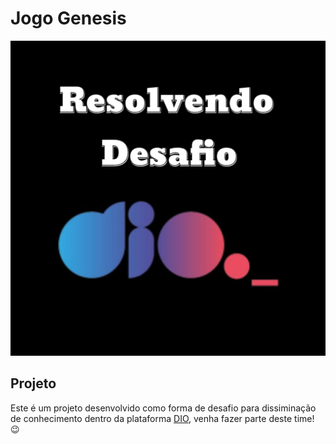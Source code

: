 # Jogo Genesis

 <p align="center">
      <img alt="Desafio dio" title="Desafio dio" src="https://raw.githubusercontent.com/valdir-alves3000/dio-shopping/main/public/images/desafio-dio.png" />
</p>

## Projeto

Este é um projeto desenvolvido como forma de desafio para dissiminação de conhecimento dentro da plataforma [DIO](https://dio.me/sign-up?ref=WXSFIF1TPZ), venha fazer parte deste time! :wink:

